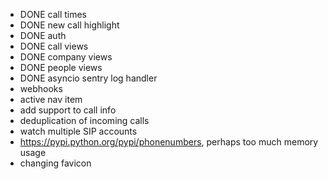 * DONE call times
* DONE new call highlight
* DONE auth
* DONE call views
* DONE company views
* DONE people views
* DONE asyncio sentry log handler
* webhooks
* active nav item
* add support to call info
* deduplication of incoming calls
* watch multiple SIP accounts
* https://pypi.python.org/pypi/phonenumbers, perhaps too much memory usage
* changing favicon
